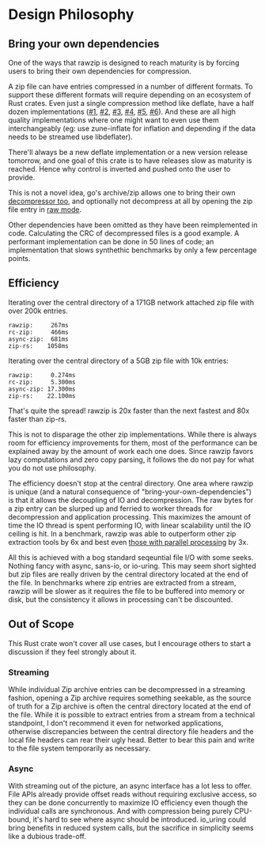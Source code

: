 # Design Philosophy

## Bring your own dependencies

One of the ways that rawzip is designed to reach maturity is by forcing users to bring their own dependencies for compression.

A zip file can have entries compressed in a number of different formats. To support these different formats will require depending on an ecosystem of Rust crates. Even just a single compression method like deflate, have a half dozen implementations ([#1](https://crates.io/crates/libdeflater), [#2](https://crates.io/crates/miniz_oxide), [#3](https://crates.io/crates/zune-inflate), [#4](https://crates.io/crates/libz-ng-sys), [#5](https://crates.io/crates/zlib-rs), [#6](https://crates.io/crates/cloudflare-zlib-sys)). And these are all high quality implementations where one might want to even use them interchangeably (eg: use zune-inflate for inflation and depending if the data needs to be streamed use libdeflater).

There'll always be a new deflate implementation or a new version release tomorrow, and one goal of this crate is to have releases slow as maturity is reached. Hence why control is inverted and pushed onto the user to provide.

This is not a novel idea, go's archive/zip allows one to bring their own [decompressor too](https://pkg.go.dev/archive/zip#RegisterDecompressor), and optionally not decompress at all by opening the zip file entry in [raw mode](https://pkg.go.dev/archive/zip#File.OpenRaw).

Other dependencies have been omitted as they have been reimplemented in code. Calculating the CRC of decompressed files is a good example. A performant implementation can be done in 50 lines of code; an implementation that slows synthethic benchmarks by only a few percentage points.

## Efficiency

Iterating over the central directory of a 171GB network attached zip file with over 200k entries.

```plain
rawzip:     267ms
rc-zip:     466ms
async-zip:  681ms
zip-rs:    1058ms
```

Iterating over the central directory of a 5GB zip file with 10k entries:

```plain
rawzip:     0.274ms
rc-zip:     5.300ms
async-zip: 17.300ms
zip-rs:    22.100ms
```

That's quite the spread! rawzip is 20x faster than the next fastest and 80x faster than zip-rs.

This is not to disparage the other zip implementations. While there is always room for efficiency improvements for them, most of the performance can be explained away by the amount of work each one does. Since rawzip favors lazy computations and zero copy parsing, it follows the do not pay for what you do not use philosophy.

The efficiency doesn't stop at the central directory. One area where rawzip is unique (and a natural consequence of "bring-your-own-dependencies") is that it allows the decoupling of IO and decompression. The raw bytes for a zip entry can be slurped up and ferried to worker threads for decompression and application processing. This maximizes the amount of time the IO thread is spent performing IO, with linear scalability until the IO ceiling is hit. In a benchmark, rawzip was able to outperform other zip extraction tools by 6x and best even [those with parallel processing](https://github.com/google/ripunzip) by 3x.

All this is achieved with a bog standard seqeuntial file I/O with some seeks. Nothing fancy with async, sans-io, or io-uring. This may seem short sighted but zip files are really driven by the central directory located at the end of the file. In benchmarks where zip entries are extracted from a stream, rawzip will be slower as it requires the file to be buffered into memory or disk, but the consistency it allows in processing can't be discounted.

## Out of Scope

This Rust crate won't cover all use cases, but I encourage others to start a discussion if they feel strongly about it.

### Streaming

While individual Zip archive entries can be decompressed in a streaming fashion, opening a Zip archive requires something seekable, as the source of truth for a Zip archive is often the central directory located at the end of the file. While it is possible to extract entries from a stream from a technical standpoint, I don't recommend it even for networked applications, otherwise discrepancies between the central directory file headers and the local file headers can rear their ugly head. Better to bear this pain and write to the file system temporarily as necessary.

### Async

With streaming out of the picture, an async interface has a lot less to offer. File APIs already provide offset reads without requiring exclusive access, so they can be done concurrently to maximize IO efficiency even though the individual calls are synchronous. And with compression being purely CPU-bound, it's hard to see where async should be introduced. io_uring could bring benefits in reduced system calls, but the sacrifice in simplicity seems like a dubious trade-off.

